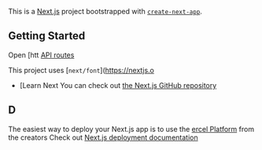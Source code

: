 This is a [Next.js](https://nextjs.org) project bootstrapped with [`create-next-app`](https://nextjs.org/docs/pages/api-reference/create-next-app).

## Getting Started

Open [htt
[API routes](https://nextjs.org/docs/pages/building-your-application/routng/ap-routes)

This project uses [`next/font`](https://nextjs.o
- [Learn Next
You can check out [the Next.js GitHub repository](https://github.com/vercel/next.js) 
## D
The easiest way to deploy your Next.js app is to use the [ercel Platform](https://vercel.com/new?utm_medium=default-template&filter=next.js&utm_source=create-next-app&utm_campaign=create-next-app-readme) from the creators 
Check out  [Next.js deployment documentation](https://nextjs.org/docs/pages/building-your-application/deploying) 
